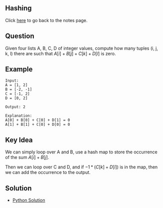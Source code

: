 ## Hashing
Click [here](../notes.md) to go back to the notes page.

## Question
Given four lists A, B, C, D of integer values, compute how many tuples (i, j, k, l) there are such that $A[i] + B[j] + C[k] + D[l]$ is zero.

## Example
```
Input:
A = [1, 2]
B = [-2, -1]
C = [-1, 2]
D = [0, 2]

Output: 2

Explanation:
A[0] + B[0] + C[0] + D[1] = 0
A[1] + B[1] + C[0] + D[0] = 0
```

## Key Idea
We can simply loop over A and B, use a hash map to store the occurrence of the sum $A[i] + B[j]$.

Then we can loop over C and D, and if $-1 * (C[k] + D[l])$ is in the map, then we can add the occurrence to the output.

## Solution
- [Python Solution](four_sum_II.py)